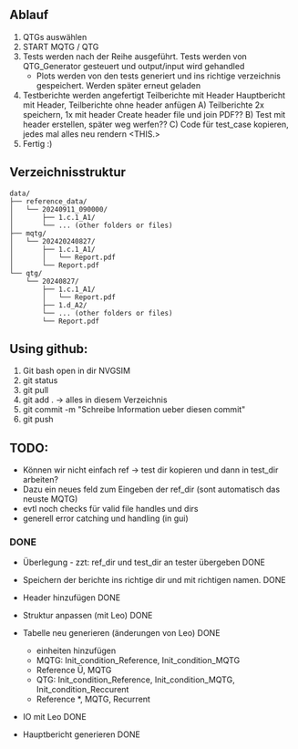 ## Ablauf

1. QTGs auswählen
2. START MQTG / QTG
3. Tests werden nach der Reihe ausgeführt. Tests werden von QTG_Generator gesteuert und output/input wird gehandled
    - Plots werden von den tests generiert und ins richtige verzeichnis gespeichert. Werden später erneut geladen
4. Testberichte werden angefertigt
	Teilberichte mit Header
	Hauptbericht mit Header, Teilberichte ohne header anfügen
	A) Teilberichte 2x speichern, 1x mit header
		Create header file und join PDF??
	B) Test mit header erstellen, später weg werfen??
	C) Code für test_case kopieren, jedes mal alles neu rendern	<THIS.>
5. Fertig :)


## Verzeichnisstruktur
```
data/
├── reference_data/
│   └── 20240911_090000/
│       ├── 1.c.1_A1/
│       └── ... (other folders or files)
├── mqtg/
│   └── 202420240827/
│       ├── 1.c.1_A1/
│       │   └── Report.pdf
│       └── Report.pdf
└── qtg/
    └── 20240827/
        ├── 1.c.1_A1/
        │   └── Report.pdf
        ├── 1.d_A2/
        └── ... (other folders or files)
        └── Report.pdf
```

## Using github:
1. Git bash open in dir NVGSIM
2. git status 
3. git pull
4. git add . -> alles in diesem Verzeichnis
5. git commit -m "Schreibe Information ueber diesen commit"
6. git push


## TODO:
   - Können wir nicht einfach ref -> test dir kopieren und dann in test_dir arbeiten?
   - Dazu ein neues feld zum Eingeben der ref_dir (sont automatisch das neuste MQTG)
 - evtl noch checks für valid file handles und dirs
 - generell error catching und handling (in gui)


### DONE
 - Überlegung - zzt: ref_dir und test_dir an tester übergeben    DONE
- Speichern der berichte ins richtige dir und mit richtigen namen.	DONE
- Header hinzufügen	DONE
- Struktur anpassen (mit Leo)	DONE
- Tabelle neu generieren (änderungen von Leo)    DONE
    - einheiten hinzufügen
    - MQTG: Init_condition_Reference, Init_condition_MQTG
    - Reference Ü, MQTG
    - QTG: Init_condition_Reference, Init_condition_MQTG, Init_condition_Reccurent
    - Reference *, MQTG, Recurrent
- IO mit Leo    DONE

- Hauptbericht generieren    DONE
